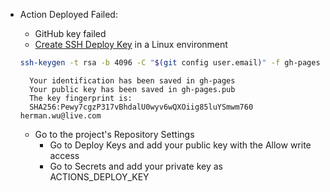 


- Action Deployed Failed: 
    - GitHub key failed  
    - [Create SSH Deploy Key](https://github.com/peaceiris/actions-gh-pages#%EF%B8%8F-create-ssh-deploy-key) in a Linux environment

    ```bash 
    ssh-keygen -t rsa -b 4096 -C "$(git config user.email)" -f gh-pages -N ""
    ```

        Your identification has been saved in gh-pages
        Your public key has been saved in gh-pages.pub
        The key fingerprint is:
        SHA256:Pewy7cgzP317vBhdalU0wyv6wQXOiig85luYSmwm760 herman.wu@live.com

    - Go to the project's Repository Settings
        - Go to Deploy Keys and add your public key with the Allow write access
        - Go to Secrets and add your private key as ACTIONS_DEPLOY_KEY

